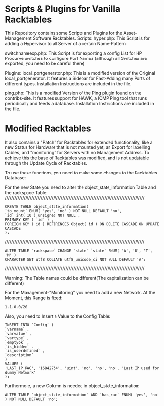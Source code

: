 Scripts & Plugins for Vanilla Racktables
========================================
This Repository contains some Scripts and Plugins for the Asset-Management Software
Racktables. 
Scripts:
hyper.php:
This Script is for adding a Hypervisor to all Server of a certain Name-Pattern

switchnameexp.php:
This Script is for exporting a config List for HP Procurve switches to configure Port Names 
(although all Switches are exported, you need to be careful there)

Plugins:
local_portgenerator.php:
This is a modified version of the Original local_portgenerator.
It features a Sidebar for Fast-Adding many Ports of different types.
Installation Instructions are included in the file.
 
ping.php:
This is a modified Version of the Ping plugin found on the contribs-site.
It features support for HAWK, a ICMP Ping tool that runs periodically and feeds a 
database. Installation Instructions are included in the file. 

Modified Racktables
=====================
It also contains a "Patch" for Racktables for extended functionality, like
a new Status for Hardware that is not mounted yet, an Export for labelling Cables,
and "monitoring" for Servers with no Management Address.
To achieve this the base of Racktables was modified, and is not updatable through the
Update Cycle of Racktables.

To use these functions, you need to make some changes to the Racktables Database:

For the new State you need to alter the object_state_information Table and the rackspace Table:
//////////////////////////////////////////////////////////////////////////////////////////
```mysql
CREATE TABLE object_state_information(
`to_mount` ENUM( 'yes', 'no' ) NOT NULL DEFAULT 'no',
`id` int( 10 ) unsigned NOT NULL ,
PRIMARY KEY ( `id` ) ,
FOREIGN KEY ( id ) REFERENCES Object( id ) ON DELETE CASCADE ON UPDATE CASCADE
);
```
//////////////////////////////////////////////////////////////////////////////////////////
```mysql
ALTER TABLE `rackspace` CHANGE `state` `state` ENUM( 'A', 'U', 'T', 'M' ) 
CHARACTER SET utf8 COLLATE utf8_unicode_ci NOT NULL DEFAULT 'A';
```
//////////////////////////////////////////////////////////////////////////////////////////

Warning: The Table names could be different(The capitalization can be different)


For the Management-"Monitoring" you need to add a new Network. At the Moment, this Range is fixed:

	1.1.0.0/20

Also, you need to Insert a Value to the Config Table:
```mysql
INSERT INTO `Config` (
`varname` ,
`varvalue` ,
`vartype` ,
`emptyok` ,
`is_hidden` ,
`is_userdefined` ,
`description`
)
VALUES (
'LAST_IP_RAC', '16842754', 'uint', 'no', 'no', 'no', 'Last IP used for dummy Network'
);
```
Furthermore, a new Column is needed in object_state_information:
```mysql
ALTER TABLE `object_state_information` ADD `has_rac` ENUM( 'yes', 'no' ) NOT NULL DEFAULT 'no';
```















